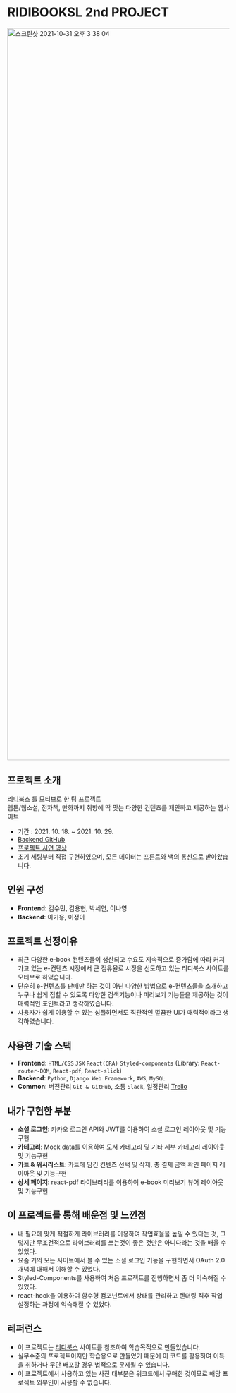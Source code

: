 # RIDIBOOKSL 2nd PROJECT
<img width="1660" alt="스크린샷 2021-10-31 오후 3 38 04" src="https://user-images.githubusercontent.com/81367886/139572236-777383f0-dfa0-4c6f-aa20-1e49056b26aa.png">

## 프로젝트 소개
[리디북스](https://ridibooks.com/) 를 모티브로 한 팀 프로젝트<br>
웹툰/웹소설, 전자책, 만화까지 취향에 딱 맞는 다양한 컨텐츠를 제안하고 제공하는 웹사이트
- 기간 : 2021. 10. 18. ~ 2021. 10. 29.
- [Backend GitHub](https://github.com/wecode-bootcamp-korea/25-2nd-RIDIBOOKSL-backend)
- [프로젝트 시연 영상](https://youtu.be/AiPwNHyOqH4)
- 초기 세팅부터 직접 구현하였으며, 모든 데이터는 프론트와 백의 통신으로 받아왔습니다.

## 인원 구성
- **Frontend**: 김수민, 김용현, 박세연, 이나영
- **Backend**: 이기용, 이정아

## 프로젝트 선정이유
- 최근 다양한 e-book 컨텐츠들이 생산되고 수요도 지속적으로 증가함에 따라 커져가고 있는 e-컨텐츠 시장에서 큰 점유율로 시장을 선도하고 있는 리디북스 사이트를 모티브로 하였습니다. 
- 단순히 e-컨텐츠를 판매만 하는 것이 아닌 다양한 방법으로 e-컨텐츠들을 소개하고 누구나 쉽게 접할 수 있도록 다양한 검색기능이나 미리보기 기능들을 제공하는 것이 매력적인 포인트라고 생각하였습니다.
- 사용자가 쉽게 이용할 수 있는 심플하면서도 직관적인 깔끔한 UI가 매력적이라고 생각하였습니다.


## 사용한 기술 스택
- **Frontend**: `HTML/CSS` `JSX` `React(CRA)` `Styled-components` (Library: `React-router-DOM`, `React-pdf`, `React-slick`)
- **Backend**: `Python`, `Django Web Framework`, `AWS`, `MySQL`
- **Common**: 버전관리 `Git & GitHub`, 소통 `Slack`,  일정관리 [Trello](https://trello.com/b/zSVgJt0Z/%EB%A6%AC%EB%94%94%EB%B6%81%EC%8A%AC%EB%B6%81%EC%8A%ACridibooksl)

## 내가 구현한 부분
- **소셜 로그인**: 카카오 로그인 API와 JWT를 이용하여 소셜 로그인 레이아웃 및 기능구현
- **카테고리**: Mock data를 이용하여 도서 카테고리 및 기타 세부 카테고리 레이아웃 및 기능구현
- **카트 & 위시리스트**: 카트에 담긴 컨텐츠 선택 및 삭제, 총 결제 금액 확인 페이지 레이아웃 및 기능구현
- **상세 페이지**: react-pdf 라이브러리를 이용하여 e-book 미리보기 뷰어 레이아웃 및 기능구현 

## 이 프로젝트를 통해 배운점 및 느낀점
- 내 필요에 맞게 적절하게 라이브러리를 이용하여 작업효율을 높일 수 있다는 것, 그렇지만 무조건적으로 라이브러리를 쓰는것이 좋은 것만은 아니다라는 것을 배울 수 있었다.
- 요즘 거의 모든 사이트에서 볼 수 있는 소셜 로그인 기능을 구현하면서 OAuth 2.0 개념에 대해서 이해할 수 있었다.
- Styled-Components를 사용하여 처음 프로젝트를 진행하면서 좀 더 익숙해질 수 있었다.
- react-hook을 이용하여 함수형 컴포넌트에서 상태를 관리하고 렌더링 직후 작업 설정하는 과정에 익숙해질 수 있었다.

## 레퍼런스
- 이 프로젝트는 [리디북스](https://ridibooks.com/) 사이트를 참조하여 학습목적으로 만들었습니다.
- 실무수준의 프로젝트이지만 학습용으로 만들었기 때문에 이 코드를 활용하여 이득을 취하거나 무단 배포할 경우 법적으로 문제될 수 있습니다.
- 이 프로젝트에서 사용하고 있는 사진 대부분은 위코드에서 구매한 것이므로 해당 프로젝트 외부인이 사용할 수 없습니다.

